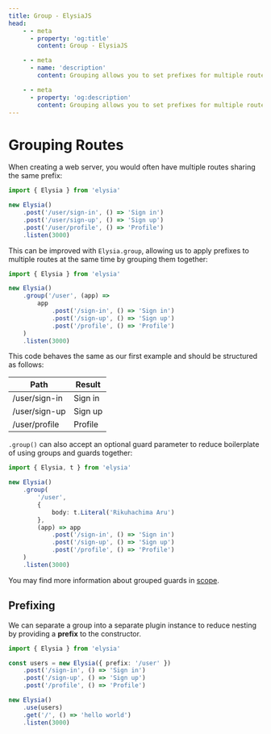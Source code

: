 ```yaml
---
title: Group - ElysiaJS
head:
    - - meta
      - property: 'og:title'
        content: Group - ElysiaJS

    - - meta
      - name: 'description'
        content: Grouping allows you to set prefixes for multiple routes at once, with ".group". Suppose you have many paths with the same prefix - instead of writing the same prefix multiple times, you can group them using a single ".group" method

    - - meta
      - property: 'og:description'
        content: Grouping allows you to set prefixes for multiple routes at once, with ".group". Suppose you have many paths with the same prefix - instead of writing the same prefix multiple times, you can group them using a single ".group" method
---
```


<script setup>
    import Playground from '../../components/nearl/playground.vue'
    import { Elysia } from 'elysia'

    const demo1 = new Elysia()
        .post('/user/sign-in', () => 'Sign in')
        .post('/user/sign-up', () => 'Sign up')
        .post('/user/profile', () => 'Profile')

    const demo2 = new Elysia()
        .group('/user', (app) =>
            app
                .post('/sign-in', () => 'Sign in')
                .post('/sign-up', () => 'Sign up')
                .post('/profile', () => 'Profile')
        )

    const users = new Elysia({ prefix: '/user' })
        .post('/sign-in', () => 'Sign in')
        .post('/sign-up', () => 'Sign up')
        .post('/profile', () => 'Profile')

    const demo3 = new Elysia()
        .get('/', () => 'hello world')
        .use(users)
</script>

# Grouping Routes

When creating a web server, you would often have multiple routes sharing the same prefix:

```typescript twoslash
import { Elysia } from 'elysia'

new Elysia()
    .post('/user/sign-in', () => 'Sign in')
    .post('/user/sign-up', () => 'Sign up')
    .post('/user/profile', () => 'Profile')
    .listen(3000)
```

<Playground :elysia="demo1" />

This can be improved with `Elysia.group`, allowing us to apply prefixes to multiple routes at the same time by grouping them together:

```typescript twoslash
import { Elysia } from 'elysia'

new Elysia()
    .group('/user', (app) =>
        app
            .post('/sign-in', () => 'Sign in')
            .post('/sign-up', () => 'Sign up')
            .post('/profile', () => 'Profile')
    )
    .listen(3000)
```

<Playground :elysia="demo2" />

This code behaves the same as our first example and should be structured as follows:

| Path          | Result  |
| ------------- | ------- |
| /user/sign-in | Sign in |
| /user/sign-up | Sign up |
| /user/profile | Profile |

`.group()` can also accept an optional guard parameter to reduce boilerplate of using groups and guards together:

```typescript twoslash
import { Elysia, t } from 'elysia'

new Elysia()
    .group(
        '/user', 
        { 
            body: t.Literal('Rikuhachima Aru')
        },
        (app) => app
            .post('/sign-in', () => 'Sign in')
            .post('/sign-up', () => 'Sign up')
            .post('/profile', () => 'Profile')
    )
    .listen(3000)
```

You may find more information about grouped guards in [scope](/essential/scope.html).

## Prefixing

We can separate a group into a separate plugin instance to reduce nesting by providing a **prefix** to the constructor.

```typescript twoslash
import { Elysia } from 'elysia'

const users = new Elysia({ prefix: '/user' })
    .post('/sign-in', () => 'Sign in')
    .post('/sign-up', () => 'Sign up')
    .post('/profile', () => 'Profile')

new Elysia()
    .use(users)
    .get('/', () => 'hello world')
    .listen(3000)
```

<Playground :elysia="demo3" />
